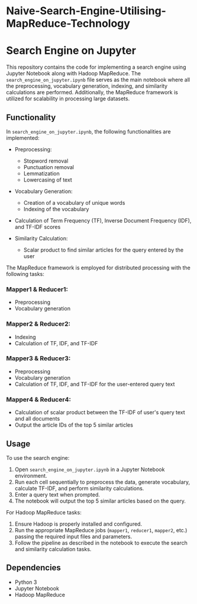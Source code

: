 # Naive-Search-Engine-Utilising-MapReduce-Technology
# Search Engine on Jupyter

This repository contains the code for implementing a search engine using Jupyter Notebook along with Hadoop MapReduce. The `search_engine_on_jupyter.ipynb` file serves as the main notebook where all the preprocessing, vocabulary generation, indexing, and similarity calculations are performed. Additionally, the MapReduce framework is utilized for scalability in processing large datasets.

## Functionality

In `search_engine_on_jupyter.ipynb`, the following functionalities are implemented:

- Preprocessing:
  - Stopword removal
  - Punctuation removal
  - Lemmatization
  - Lowercasing of text

- Vocabulary Generation:
  - Creation of a vocabulary of unique words
  - Indexing of the vocabulary

- Calculation of Term Frequency (TF), Inverse Document Frequency (IDF), and TF-IDF scores

- Similarity Calculation:
  - Scalar product to find similar articles for the query entered by the user

The MapReduce framework is employed for distributed processing with the following tasks:

### Mapper1 & Reducer1:
- Preprocessing
- Vocabulary generation

### Mapper2 & Reducer2:
- Indexing
- Calculation of TF, IDF, and TF-IDF

### Mapper3 & Reducer3:
- Preprocessing
- Vocabulary generation
- Calculation of TF, IDF, and TF-IDF for the user-entered query text

### Mapper4 & Reducer4:
- Calculation of scalar product between the TF-IDF of user's query text and all documents
- Output the article IDs of the top 5 similar articles

## Usage

To use the search engine:

1. Open `search_engine_on_jupyter.ipynb` in a Jupyter Notebook environment.
2. Run each cell sequentially to preprocess the data, generate vocabulary, calculate TF-IDF, and perform similarity calculations.
3. Enter a query text when prompted.
4. The notebook will output the top 5 similar articles based on the query.

For Hadoop MapReduce tasks:

1. Ensure Hadoop is properly installed and configured.
2. Run the appropriate MapReduce jobs (`mapper1`, `reducer1`, `mapper2`, etc.) passing the required input files and parameters.
3. Follow the pipeline as described in the notebook to execute the search and similarity calculation tasks.

## Dependencies

- Python 3
- Jupyter Notebook
- Hadoop MapReduce
